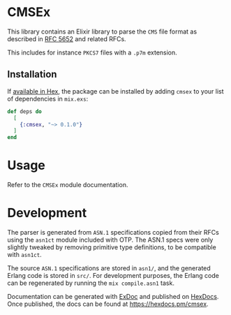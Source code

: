 # CMSEx

This library contains an Elixir library to parse the `CMS` file format as described in [RFC 5652](https://datatracker.ietf.org/doc/html/rfc5652) and related RFCs.

This includes for instance `PKCS7` files with a `.p7m` extension.

## Installation

If [available in Hex](https://hex.pm/docs/publish), the package can be installed
by adding `cmsex` to your list of dependencies in `mix.exs`:

```elixir
def deps do
  [
    {:cmsex, "~> 0.1.0"}
  ]
end
```

# Usage

Refer to the `CMSEx` module documentation.

# Development

The parser is generated from `ASN.1` specifications copied from their RFCs  using the `asn1ct` module included with OTP. The ASN.1 specs were only slightly tweaked by removing primitive type definitions, to be compatible with `asn1ct`.

The source `ASN.1` specifications are stored in `asn1/`, and the generated Erlang code  is stored in `src/`. For development purposes, the Erlang code can be regenerated by running the `mix compile.asn1` task.

Documentation can be generated with [ExDoc](https://github.com/elixir-lang/ex_doc)
and published on [HexDocs](https://hexdocs.pm). Once published, the docs can
be found at <https://hexdocs.pm/cmsex>.
